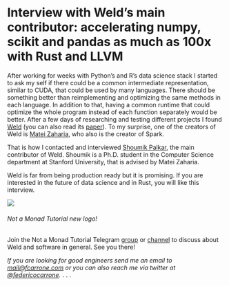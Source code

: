 # Interview with Weld’s main contributor: accelerating numpy, scikit and pandas as much as 100x with Rust and LLVM

After working for weeks with Python’s and R’s data science stack I started to ask my self if there could be a common intermediate representation, similar to CUDA, that could be used by many languages. There should be something better than reimplementing and optimizing the same methods in each language. In addition to that, having a common runtime that could optimize the whole program instead of each function separately would be better. After a few days of researching and testing different projects I found [Weld](https://www.weld.rs/) (you can also read its [paper](https://cs.stanford.edu/~matei/papers/2017/cidr_weld.pdf)). To my surprise, one of the creators of Weld is [Matei Zaharia](https://twitter.com/matei_zaharia), who also is the creator of Spark.

That is how I contacted and interviewed [Shoumik Palkar](https://shoumik.xyz/), the main contributor of Weld. Shoumik is a Ph.D. student in the Computer Science department at Stanford University, that is advised by Matei Zaharia.

Weld is far from being production ready but it is promising. If you are interested in the future of data science and in Rust, you will like this interview.

![](https://miro.medium.com/max/360/1*hqC6KtF-l1RN8uDg99rmow.png?q=20)
###### Not a Monad Tutorial new logo!


Join the Not a Monad Tutorial Telegram [group](https://t.me/notamonadtutorial) or [channel](https://t.me/channel_notamonadtutorial) to discuss about Weld and software in general. See you there!

_If you are looking for good engineers send me an email to mail@fcarrone.com or you can also reach me via twitter at_ [_@federicocarrone_](https://twitter.com/federicocarrone/)_._
                                              . . .
 
 
